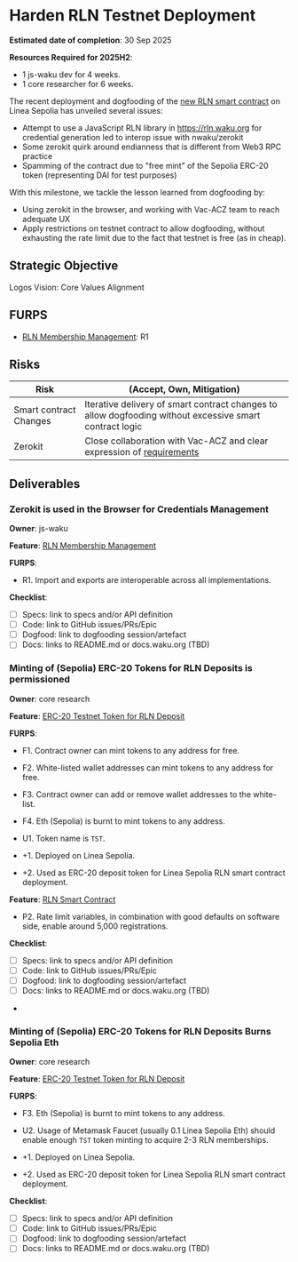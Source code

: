 # Harden RLN Testnet Deployment

**Estimated date of completion**: 30 Sep 2025

**Resources Required for 2025H2**:
- 1 js-waku dev for 4 weeks.
- 1 core researcher for 6 weeks.

The recent deployment and dogfooding of the [new RLN smart contract](https://github.com/waku-org/pm/milestone/34) on Linea Sepolia has unveiled several issues:

- Attempt to use a JavaScript RLN library in https://rln.waku.org for credential generation led to interop issue with nwaku/zerokit
- Some zerokit quirk around endianness that is different from Web3 RPC practice
- Spamming of the contract due to "free mint" of the Sepolia ERC-20 token (representing DAI for test purposes)

With this milestone, we tackle the lesson learned from dogfooding by:

- Using zerokit in the browser, and working with Vac-ACZ team to reach adequate UX
- Apply restrictions on testnet contract to allow dogfooding, without exhausting the rate limit due to the fact that testnet is free (as in cheap).

## Strategic Objective

Logos Vision: Core Values Alignment

## FURPS

-  [RLN Membership Management](/FURPS/application/rln_membership_management.md): R1

## Risks

| Risk                   | (Accept, Own, Mitigation)                                                                                        |
|------------------------|------------------------------------------------------------------------------------------------------------------|
| Smart contract Changes | Iterative delivery of smart contract changes to allow dogfooding without excessive smart contract logic          |
| Zerokit                | Close collaboration with Vac-ACZ and clear expression of [requirements](https://github.com/waku-org/pm/pull/329) |

## Deliverables 

### Zerokit is used in the Browser for Credentials Management

**Owner**: js-waku

**Feature**: [RLN Membership Management](/FURPS/application/rln_membership_management.md)

**FURPS**:
- R1. Import and exports are interoperable across all implementations.

**Checklist**:
- [ ] Specs: link to specs and/or API definition
- [ ] Code: link to GitHub issues/PRs/Epic
- [ ] Dogfood: link to dogfooding session/artefact
- [ ] Docs: links to README.md or docs.waku.org (TBD)

### Minting of (Sepolia) ERC-20 Tokens for RLN Deposits is permissioned 

**Owner**: core research

**Feature**: [ERC-20 Testnet Token for RLN Deposit](/FURPS/application/erc-20_testnet_token_for_rln_deposit.md)

**FURPS**:
- F1. Contract owner can mint tokens to any address for free.
- F2. White-listed wallet addresses can mint tokens to any address for free.
- F3. Contract owner can add or remove wallet addresses to the white-list.
- F4. Eth (Sepolia) is burnt to mint tokens to any address.

- U1. Token name is `TST`.

- +1. Deployed on Linea Sepolia.
- +2. Used as ERC-20 deposit token for Linea Sepolia RLN smart contract deployment.

**Feature**: [RLN Smart Contract](/FURPS/core/rln_smart_contract.md)

- P2. Rate limit variables, in combination with good defaults on software side, enable around 5,000 registrations.

**Checklist**:
- [ ] Specs: link to specs and/or API definition
- [ ] Code: link to GitHub issues/PRs/Epic
- [ ] Dogfood: link to dogfooding session/artefact
- [ ] Docs: links to README.md or docs.waku.org (TBD)
- 
### Minting of (Sepolia) ERC-20 Tokens for RLN Deposits Burns Sepolia Eth

**Owner**: core research

**Feature**: [ERC-20 Testnet Token for RLN Deposit](/FURPS/application/erc-20_testnet_token_for_rln_deposit.md)

**FURPS**:
- F3. Eth (Sepolia) is burnt to mint tokens to any address.

- U2. Usage of Metamask Faucet (usually 0.1 Linea Sepolia Eth) should enable enough `TST` token minting to acquire 2-3 RLN memberships.

- +1. Deployed on Linea Sepolia.
- +2. Used as ERC-20 deposit token for Linea Sepolia RLN smart contract deployment.

**Checklist**:
- [ ] Specs: link to specs and/or API definition
- [ ] Code: link to GitHub issues/PRs/Epic
- [ ] Dogfood: link to dogfooding session/artefact
- [ ] Docs: links to README.md or docs.waku.org (TBD)
